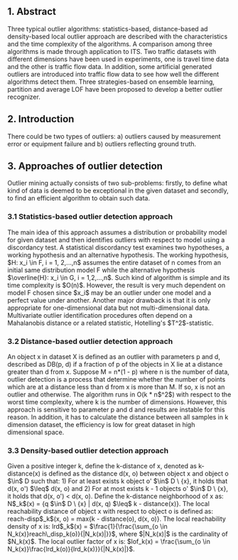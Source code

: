 <h2>1. Abstract</h2>
Three typical outlier algorithms: statistics-based, distance-based ad density-based local outlier approach are described with the characteristics and the time complexity of the algorithms. A comparison among three algorithms is made through application to ITS. Two traffic datasets with different dimensions have been used in experiments, one is travel time data and the other is traffic flow data. In addition, some artificial generated outliers are introduced into traffic flow data to see how well the different algorithms detect them. Three strategies-based on ensemble learning, partition and average LOF have been proposed to develop a better outlier recognizer.
<h2>2. Introduction</h2>
There could be two types of outliers: a) outliers caused by measurement error or equipment failure and b) outliers reflecting ground truth. 
<h2>3. Approaches of outlier detection</h2>
Outlier mining actually consists of two sub-problems: firstly, to define what kind of data is deemed to be exceptional in the given dataset and secondly, to find an efficient algorithm to obtain such data.
<h3>3.1 Statistics-based outlier detection approach</h3>
The main idea of this approach assumes a distribution or probability model for given dataset and then identifies outliers with respect to model using a discordancy test. A statistical discordancy test examines two hypotheses, a working hypothesis and an alternative hypothesis. The working hypothesis, $H: x_i \in F, i = 1, 2,...,n$ assumes the entire dataset of n comes from an initial same distribution model F while the alternative hypothesis $\overline{H}: x_i \in G, i = 1,2,...,n$. Such kind of algorithm is simple and its time complexity is $O(n)$. However, the result is very much dependent on model F chosen since $x_i$ may be an outlier under one model and a perfect value under another. Another major drawback is that it is only appropriate for one-dimensional data but not multi-dimensional data. Multivariate outlier identification procedures often depend on a Mahalanobis distance or a related statistic, Hotelling's $T^2$-statistic. 
<h3>3.2 Distance-based outlier detection approach</h3>
An object x in dataset X is defined as an outlier with parameters p and d, described as DB(p, d) if a fraction of p of the objects in X lie at a distance greater than d from x. Suppose M = n*(1 - p) where n is the number of data, outlier detection is a process that determine whether the number of points which are at a distance less than d from x is more than M. If so, x is not an outlier and otherwise. The algorithm runs in O(k * n$^2$) with respect to the worst time complexity, where k is the number of dimensions. However, this approach is sensitive to parameter p and d and results are instable for this reason. In addition, it has to calculate the distance between all samples in k dimension dataset, the efficiency is low for great dataset in high dimensional space. 
<h3>3.3 Density-based outlier detection approach</h3>
Given a positive integer k, define the k-distance of x, denoted as k-distance(x) is defined as the distance d(x, o) between object x and object o $\in$ D such that: 
1) For at least exists k object o' $\in$ D \ {x}, it holds that d(x, o') $\leq$ d(x, o) and
2) For at most exists k - 1 objects o' $\in$ D \ {x}, it holds that d(x, o') < d(x, o).
Define the k-distance neighborhood of x as: N$_k$(x) = {q $\in$ D \ {x} | d(x, q) $\leq$ k - distance(x)}. The local reachability distance of object x with respect to object o is defined as: reach-disp$_k$(x, o) = max{k - distance(o), d(x, o)}. The local reachability density of x is: lrd$_k$(x) = $\frac{1}{\frac{\sum_{o \in N_k(x)}reach\_disp_k(o)}{|N_k(x)|}}$, where $|N_k(x)|$ is the cardinality of $N_k(x)$. The local outlier factor of x is: $lof_k(x) = \frac{\sum_{o \in N_k(x)}\frac{lrd_k(o)}{lrd_k(x)}}{|N_k(x)|}$.